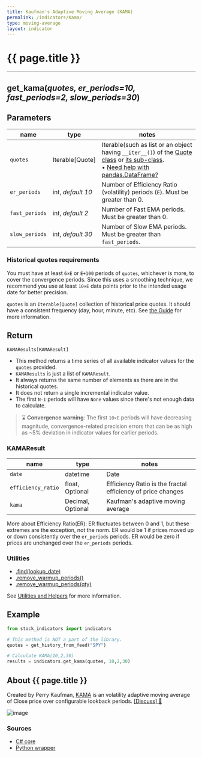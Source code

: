```yaml
---
title: Kaufman's Adaptive Moving Average (KAMA)
permalink: /indicators/Kama/
type: moving-average
layout: indicator
---
```


# {{ page.title }}

<hr>

## **get_kama**(*quotes, er_periods=10, fast_periods=2, slow_periods=30*)

## Parameters

| name | type | notes
| -- |-- |--
| `quotes` | Iterable[Quote] | Iterable(such as list or an object having `__iter__()`) of the [Quote class]({{site.baseurl}}/guide/#historical-quotes) or [its sub-class]({{site.baseurl}}/guide/#using-custom-quote-classes). <br><span class='qna-dataframe'> • [Need help with pandas.DataFrame?]({{site.baseurl}}/guide/#using-pandasdataframe)</span>
| `er_periods` | int, *default 10* | Number of Efficiency Ratio (volatility) periods (`E`).  Must be greater than 0.
| `fast_periods` | int, *default 2* | Number of Fast EMA periods.  Must be greater than 0.
| `slow_periods` | int, *default 30* | Number of Slow EMA periods.  Must be greater than `fast_periods`.

### Historical quotes requirements

You must have at least `6×E` or `E+100` periods of `quotes`, whichever is more, to cover the convergence periods.  Since this uses a smoothing technique, we recommend you use at least `10×E` data points prior to the intended usage date for better precision.

`quotes` is an `Iterable[Quote]` collection of historical price quotes.  It should have a consistent frequency (day, hour, minute, etc).  See [the Guide]({{site.baseurl}}/guide/#historical-quotes) for more information.

## Return

```python
KAMAResults[KAMAResult]
```

- This method returns a time series of all available indicator values for the `quotes` provided.
- `KAMAResults` is just a list of `KAMAResult`.
- It always returns the same number of elements as there are in the historical quotes.
- It does not return a single incremental indicator value.
- The first `N-1` periods will have `None` values since there's not enough data to calculate.

> :hourglass: **Convergence warning**: The first `10×E` periods will have decreasing magnitude, convergence-related precision errors that can be as high as ~5% deviation in indicator values for earlier periods.

### KAMAResult

| name | type | notes
| -- |-- |--
| `date` | datetime | Date
| `efficiency_ratio`   | float, Optional | Efficiency Ratio is the fractal efficiency of price changes
| `kama` | Decimal, Optional | Kaufman's adaptive moving average

More about Efficiency Ratio(ER): ER fluctuates between 0 and 1, but these extremes are the exception, not the norm. ER would be 1 if prices moved up or down consistently over the `er_periods` periods. ER would be zero if prices are unchanged over the `er_periods` periods.

### Utilities

- [.find(lookup_date)]({{site.baseurl}}/utilities#find-indicator-result-by-date)
- [.remove_warmup_periods()]({{site.baseurl}}/utilities#remove-warmup-periods)
- [.remove_warmup_periods(qty)]({{site.baseurl}}/utilities#remove-warmup-periods)

See [Utilities and Helpers]({{site.baseurl}}/utilities#utilities-for-indicator-results) for more information.

## Example

```python
from stock_indicators import indicators

# This method is NOT a part of the library.
quotes = get_history_from_feed("SPY")

# Calculate KAMA(10,2,30)
results = indicators.get_kama(quotes, 10,2,30)
```

## About {{ page.title }}

Created by Perry Kaufman, [KAMA](https://school.stockcharts.com/doku.php?id=technical_indicators:kaufman_s_adaptive_moving_average) is an volatility adaptive moving average of Close price over configurable lookback periods.
[[Discuss] :speech_balloon:]({{site.github.base_repository_url}}/discussions/210 "Community discussion about this indicator")

![image]({{site.charturl}}/Kama.png)

### Sources

- [C# core]({{site.base_sourceurl}}/e-k/Kama/Kama.Series.cs)
- [Python wrapper]({{site.sourceurl}}/kama.py)
